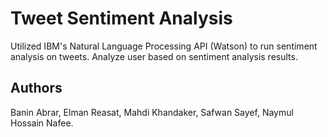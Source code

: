 # Tweet Sentiment Analysis
Utilized IBM's Natural Language Processing API (Watson) to run sentiment analysis on tweets.
Analyze user based on sentiment analysis results. 

## Authors
Banin Abrar, Elman Reasat, Mahdi Khandaker, Safwan Sayef, Naymul Hossain Nafee.
